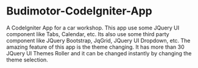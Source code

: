 Budimotor-CodeIgniter-App
=========================

A CodeIgniter App for a car workshop. This app use some JQuery UI component like Tabs, Calendar, etc. Its also use some third party component like JQuery Bootstrap, JqGrid, JQuery UI Dropdown, etc. The amazing feature of this app is the theme changing. It has more than 30 JQuery UI Themes Roller and it can be changed instantly by changing the theme selection. 
